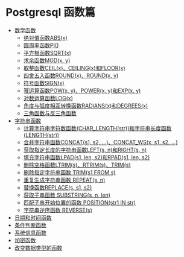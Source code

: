 # Postgresql 函数篇

* [数学函数](数学函数/README.md)
  + [绝对值函数ABS(x)](数学函数/绝对值函数ABS(x).md)
  + [圆周率函数PI()](数学函数/圆周率函数PI().md)
  + [平方根函数SQRT(x)](数学函数/平方根函数SQRT(x).md)
  + [求余函数MOD(x, y)](数学函数/求余函数MOD().md)
  + [取整函数CEIL(x)、CEILING(x)和FLOOR(x)](数学函数/取整函数.md)
  + [四舍五入函数ROUND(x)、ROUND(x, y)](数学函数/四舍五入函数.md)
  + [符号函数SIGN(x)](数学函数/符号函数.md)
  + [幂运算函数POW(x, y)、POWER(x, y)和EXP(x, y)](数学函数/幂运算函数.md)
  + [对数运算函数LOG(x)](数学函数/对数运算函数.md)
  + [角度与弧度相互转换函数RADIANS(x)和DEGREES(x)](数学函数/角度与弧度相互转换函数.md)
  + [三角函数与反三角函数](数学函数/三角函数与反三角函数.md)
* [字符串函数](字符串函数/README.md)
  + [计算字符串字符数函数(CHAR_LENGTH(str))和字符串长度函数(LENGTH(str))](字符串函数/字符数和长度函数.md)
  + [合并字符串函数CONCAT(s1, s2, ...)、CONCAT_WS(x, s1, s2, ...)](字符串函数/合并字符串函数.md)
  + [获取指定长度的字符串函数LEFT(s, n)和RIGHT(s, n)](字符串函数/获取指定长度的字符串.md)
  + [填充字符串函数LPAD(s1, len, s2)和RPAD(s1, len, s2)](字符串函数/填充字符串函数.md)
  + [删除空格函数LTRIM(s)、RTRIM(s)、TRIM(s)](字符串函数/删除空格函数.md)
  + [删除指定字符串函数 TRIM(s1 FROM s)](字符串函数/删除指定字符串函数.md)
  + [重复生成字符串函数 REPEAT(s, n)](字符串函数/重复生成字符串函数.md)
  + [替换函数REPLACE(s, s1, s2)](字符串函数/替换函数.md)
  + [获取子串函数 SUBSTRING(s, n, len)](字符串函数/获取子串函数.md)
  + [匹配子串开始位置的函数 POSITION(str1 IN str)](字符串函数/匹配子串开始位置的函数.md)
  + [字符串逆序函数 REVERSE(s)](字符串函数/字符串逆序函数.md)
* [日期和时间函数](日期和时间函数/README.md)
* [条件判断函数](条件判断函数/README.md)
* [系统信息函数](系统信息函数/README.md)
* [加密函数](加密函数/README.md)
* [改变数据类型的函数](改变数据类型的函数/README.md)

